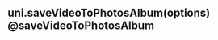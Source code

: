 ## uni.saveVideoToPhotosAlbum(options) @saveVideoToPhotosAlbum

<!-- UTSAPIJSON.saveVideoToPhotosAlbum.description -->

<!-- UTSAPIJSON.saveVideoToPhotosAlbum.param -->

<!-- UTSAPIJSON.saveVideoToPhotosAlbum.returnValue -->

<!-- UTSAPIJSON.saveVideoToPhotosAlbum.compatibility -->

<!-- UTSAPIJSON.saveVideoToPhotosAlbum.tutorial -->

<!-- UTSAPIJSON.save-video-to-photos-album.example -->

<!-- UTSAPIJSON.general_type.name -->

<!-- UTSAPIJSON.general_type.param -->
